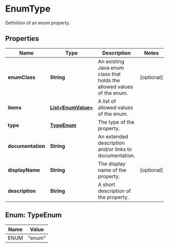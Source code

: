 

# EnumType

Definition of an enum property.

## Properties

| Name | Type | Description | Notes |
|------------ | ------------- | ------------- | -------------|
|**enumClass** | **String** | An existing Java enum class that holds the allowed values of the enum. |  [optional] |
|**items** | [**List&lt;EnumValue&gt;**](EnumValue.md) | A list of allowed values of the enum. |  |
|**type** | [**TypeEnum**](#TypeEnum) | The type of the property. |  |
|**documentation** | **String** | An extended description and/or links to documentation. |  |
|**displayName** | **String** | The display name of the property. |  [optional] |
|**description** | **String** | A short description of the property. |  |



## Enum: TypeEnum

| Name | Value |
|---- | -----|
| ENUM | &quot;enum&quot; |



